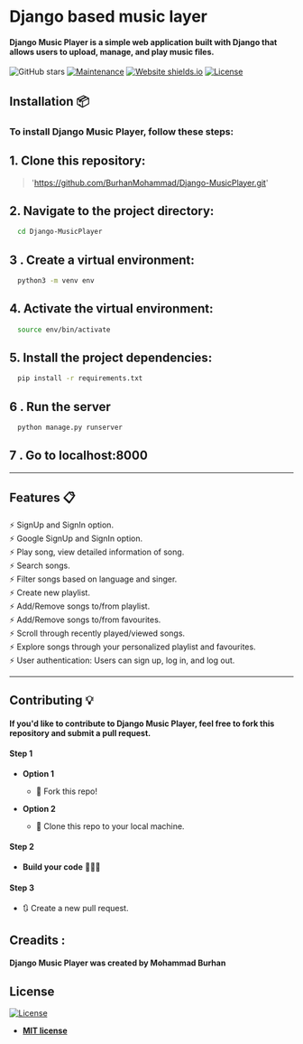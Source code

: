 

# Django based music layer

#### Django Music Player is a simple web application built with Django that allows users to upload, manage, and play music files.
> 
![GitHub stars](https://img.shields.io/github/stars/rajaprerak/MusicPlayer) 
[![Maintenance](https://img.shields.io/badge/maintained-yes-green.svg)](https://github.com/rajaprerak/MusicPlayer/commits/master)
[![Website shields.io](https://img.shields.io/badge/website-up-yellow)](https://galvanic-music.herokuapp.com/)
[![License](http://img.shields.io/:license-mit-blue.svg?style=flat-square)](http://badges.mit-license.org)



## Installation 📦
### To install Django Music Player, follow these steps:
## 1. Clone this repository:
>'https://github.com/BurhanMohammad/Django-MusicPlayer.git'
## 2. Navigate to the project directory:

```bash
  cd Django-MusicPlayer
```
## 3 . Create a virtual environment:
```bash
  python3 -m venv env
```
## 4. Activate the virtual environment:
```bash
  source env/bin/activate
```
## 5. Install the project dependencies:
```bash
  pip install -r requirements.txt
```
## 6 . Run the server
```bash
  python manage.py runserver
```
## 7 . Go to localhost:8000
---

## Features 📋

⚡️ SignUp and SignIn option.\
⚡️ Google SignUp and SignIn option.\
⚡️ Play song, view detailed information of song.\
⚡️ Search songs.\
⚡️ Filter songs based on language and singer.\
⚡️ Create new playlist.\
⚡️ Add/Remove songs to/from playlist.\
⚡️ Add/Remove songs to/from favourites.\
⚡️ Scroll through recently played/viewed songs.\
⚡️ Explore songs through your personalized playlist and favourites.\
⚡️ User authentication: Users can sign up, log in, and log out.


---

## Contributing 💡

#### If you'd like to contribute to Django Music Player, feel free to fork this repository and submit a pull request.


#### Step 1

- **Option 1**
    - 🍴 Fork this repo!

- **Option 2**
    - 👯 Clone this repo to your local machine.


#### Step 2

- **Build your code** 🔨🔨🔨

#### Step 3

- 🔃 Create a new pull request.
## Creadits :

#### Django Music Player was created by Mohammad Burhan


## License
[![License](http://img.shields.io/:license-mit-blue.svg?style=flat-square)](http://badges.mit-license.org)

- **[MIT license](http://opensource.org/licenses/mit-license.php)**
